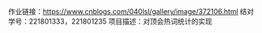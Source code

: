 作业链接：https://www.cnblogs.com/040lsl/gallery/image/372106.html
结对学号：221801333，221801235
项目描述：对顶会热词统计的实现
